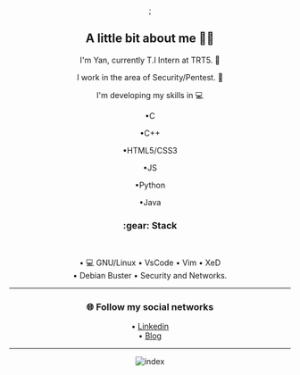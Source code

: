 <div align="center">;
  <h2>A little bit about me 👨‍💻</h2>

   I'm Yan, currently T.I Intern at TRT5. :briefcase: <br>

   I work in the area of Security/Pentest. 🔰<br> 

   I'm developing my skills in :computer:<br>

  •C<br>

  •C++<br> 

  •HTML5/CSS3 <br> 

  •JS <br> 

  •Python  <br> 

  •Java <br> 


  <h3>:gear: Stack </h3><br>

  • :computer: GNU/Linux  • VsCode  • Vim   • XeD  <br> • Debian Buster  • Security and Networks.

---

  <h3>🌐 Follow my social networks</h3>

  • [Linkedin](https://www.linkedin.com/in/yan-brasiliano/)<br> 
  • [ Blog](https://hellolibre.blogspot.com/)


---
![index](https://user-images.githubusercontent.com/72168914/99657239-ac2d8200-2a3c-11eb-9187-e53870086ce6.jpeg)

